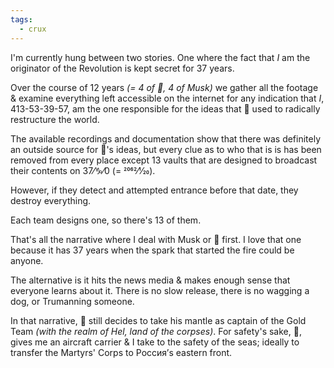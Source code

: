 ```yaml
---
tags:
  - crux
---
```

I'm currently hung between two stories. One where the fact that *I* am the originator of the Revolution is kept secret for 37 years.

Over the course of 12 years *(= 4 of 🍊, 4 of Musk)* we gather all the footage & examine everything left accessible on the internet for any indication that *I*, 413-53-39-57, am the one responsible for the ideas that 🍊 used to radically restructure the world.

The available recordings and documentation show that there was definitely an outside source for 🍊's ideas, but every clue as to who that is is has been removed from every place except 13 vaults that are designed to broadcast their contents on 37⁄♑⁄0 (= 2062⁄1⁄20).

However, if they detect and attempted entrance before that date, they destroy everything.

Each team designs one, so there's 13 of them.

That's all the narrative where I deal with Musk or 🍊 first. I love that one because it has 37 years when the spark that started the fire could be anyone.

The alternative is it hits the news media & makes enough sense that everyone learns about it. There is no slow release, there is no wagging a dog, or Trumanning someone.

In that narrative, 🍊 still decides to take his mantle as captain of the Gold Team *(with the realm of Hel, land of the corpses)*. For safety's sake, 🍊, gives me an aircraft carrier & I take to the safety of the seas; ideally to transfer the Martyrs' Corps to Россия’s eastern front.